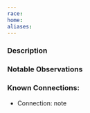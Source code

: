 ```yaml
---
race:
home:
aliases:
---
```


### Description

### Notable Observations

### Known Connections:
- Connection: note